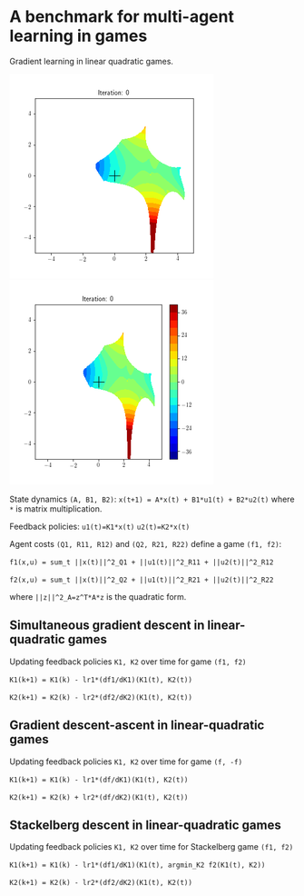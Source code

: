 



# A benchmark for multi-agent learning in games
Gradient learning in linear quadratic games.

![](https://raw.githubusercontent.com/bchasnov/linear-quadratic-games/master/notebooks/lqr-tau-simgrad-leave.gif?token=AAT7GEJVUEDDD3WVEZN343TAEX7VE)
![](https://raw.githubusercontent.com/bchasnov/linear-quadratic-games/master/notebooks/lqr-simgrad-leave.gif?token=AAT7GEIPZMP5LJIMZ6ZD4TTAEX7Q4)

State dynamics `(A, B1, B2)`:
`x(t+1) = A*x(t) + B1*u1(t) + B2*u2(t)`
where `*` is matrix multiplication.

Feedback policies:
`u1(t)=K1*x(t)`
`u2(t)=K2*x(t)`

Agent costs `(Q1, R11, R12)` and `(Q2, R21, R22)` define a game `(f1, f2)`:

`f1(x,u) = sum_t ||x(t)||^2_Q1 + ||u1(t)||^2_R11 + ||u2(t)||^2_R12`

`f2(x,u) = sum_t ||x(t)||^2_Q2 + ||u1(t)||^2_R21 + ||u2(t)||^2_R22`

where `||z||^2_A=z^T*A*z` is the quadratic form.

## Simultaneous gradient descent in linear-quadratic games

Updating feedback policies `K1, K2` over time for game `(f1, f2)`

`K1(k+1) = K1(k) - lr1*(df1/dK1)(K1(t), K2(t))`

`K2(k+1) = K2(k) - lr2*(df2/dK2)(K1(t), K2(t))`

## Gradient descent-ascent in linear-quadratic games

Updating feedback policies `K1, K2` over time for game `(f, -f)`

`K1(k+1) = K1(k) - lr1*(df/dK1)(K1(t), K2(t))`

`K2(k+1) = K2(k) + lr2*(df/dK2)(K1(t), K2(t))`

## Stackelberg descent in linear-quadratic games

Updating feedback policies `K1, K2` over time for Stackelberg game `(f1, f2)`

`K1(k+1) = K1(k) - lr1*(df1/dK1)(K1(t), argmin_K2 f2(K1(t), K2))`

`K2(k+1) = K2(k) - lr2*(df2/dK2)(K1(t), K2(t))`
